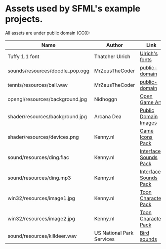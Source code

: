 # Assets used by SFML's example projects.

All assets are under public domain (CC0):

| Name                            | Author                    | Link                       |
| ------------------------------- | ------------------------- | -------------------------- |
| Tuffy 1.1 font                  | Thatcher Ulrich           | [Ulrich's fonts][1]        |
| sounds/resources/doodle_pop.ogg | MrZeusTheCoder            | [public-domain][2]         |
| tennis/resources/ball.wav       | MrZeusTheCoder            | [public-domain][2]         |
| opengl/resources/background.jpg | Nidhoggn                  | [Open Game Art][3]         |
| shader/resources/background.jpg | Arcana Dea                | [Public Domain Images][4]  |
| shader/resources/devices.png    | Kenny.nl                  | [Game Icons Pack][5]       |
| sound/resources/ding.flac       | Kenny.nl                  | [Interface Sounds Pack][6] |
| sound/resources/ding.mp3        | Kenny.nl                  | [Interface Sounds Pack][6] |
| win32/resources/image1.jpg      | Kenny.nl                  | [Toon Character Pack][7]   |
| win32/resources/image2.jpg      | Kenny.nl                  | [Toon Character Pack][7]   |
| sound/resources/killdeer.wav    | US National Park Services | [Bird sounds][8]           |

[1]: http://tulrich.com/fonts/
[2]: https://github.com/MrZeusTheCoder/public-domain
[3]: https://opengameart.org/content/backgrounds-3
[4]: https://www.publicdomainpictures.net/en/view-image.php?image=10979&picture=monarch-butterfly
[5]: https://www.kenney.nl/assets/game-icons
[6]: https://www.kenney.nl/assets/interface-sounds
[7]: https://www.kenney.nl/assets/toon-characters-1
[8]: https://www.nps.gov/subjects/sound/sounds-killdeer.htm